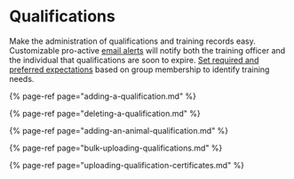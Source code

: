 # Qualifications

Make the administration of qualifications and training records easy. Customizable pro-active [email alerts](https://support.d4h.org/d4h-incident-reporting/email-notifications) will notify both the training officer and the individual that qualifications are soon to expire. [Set required and preferred expectations](https://support.d4h.org/qualifications2/setting-a-qualification-expectation-for-a-group) based on group membership to identify training needs.

{% page-ref page="adding-a-qualification.md" %}

{% page-ref page="deleting-a-qualification.md" %}

{% page-ref page="adding-an-animal-qualification.md" %}

{% page-ref page="bulk-uploading-qualifications.md" %}

{% page-ref page="uploading-qualification-certificates.md" %}







